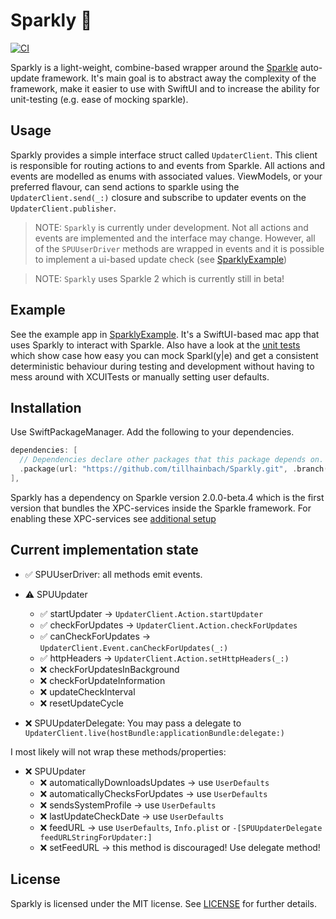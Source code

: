 # Sparkly 💫

[![CI](https://github.com/tillhainbach/Sparkly/actions/workflows/ci.yaml/badge.svg)](https://github.com/tillhainbach/Sparkly/actions/workflows/ci.yaml)

Sparkly is a light-weight, combine-based wrapper around the [Sparkle](https://www.sparkle-project.org)
auto-update framework. It's main goal is to abstract away the complexity of the framework, make it easier to use
with SwiftUI and to increase the ability for unit-testing (e.g. ease of mocking sparkle).

## Usage

Sparkly provides a simple interface struct called `UpdaterClient`. This client is responsible for routing actions
to and events from Sparkle. All actions and events are modelled as enums with associated values.
ViewModels, or your preferred flavour, can send actions to sparkle using the `UpdaterClient.send(_:)`
closure and subscribe to updater events on the `UpdaterClient.publisher`.

> NOTE: `Sparkly` is currently under development. Not all actions and events are implemented
> and the interface may change. However, all of the `SPUUserDriver` methods
> are wrapped in events and it is possible to implement a ui-based
> update check (see [SparklyExample](./SparklyExample))

> NOTE: `Sparkly` uses Sparkle 2 which is currently still in beta!

## Example

See the example app in [SparklyExample](./SparklyExample).
It's a SwiftUI-based mac app that uses Sparkly to interact with Sparkle. Also have a look at
the [unit tests](./SparklyExample/SparklyExampleTests) which show case how easy you can mock
Sparkl(y|e) and get a consistent deterministic behaviour during testing and development without
having to mess around with XCUITests or manually setting user defaults.

## Installation

Use SwiftPackageManager. Add the following to your dependencies.

```swift
dependencies: [
  // Dependencies declare other packages that this package depends on.
  .package(url: "https://github.com/tillhainbach/Sparkly.git", .branch("main"))
],
```

Sparkly has a dependency on Sparkle version 2.0.0-beta.4 which is the first version that
bundles the XPC-services inside the Sparkle framework. For enabling these XPC-services see
[additional setup](https://sparkle-project.org/documentation/sandboxing/)

## Current implementation state

- ✅ SPUUserDriver: all methods emit events.
- ⚠️ SPUUpdater

  - ✅ startUpdater -> `UpdaterClient.Action.startUpdater`
  - ✅ checkForUpdates -> `UpdaterClient.Action.checkForUpdates`
  - ✅ canCheckForUpdates -> `UpdaterClient.Event.canCheckForUpdates(_:)`
  - ✅ httpHeaders -> `UpdaterClient.Action.setHttpHeaders(_:)`
  - ❌ checkForUpdatesInBackground
  - ❌ checkForUpdateInformation
  - ❌ updateCheckInterval
  - ❌ resetUpdateCycle

- ❌ SPUUpdaterDelegate: You may pass a delegate to `UpdaterClient.live(hostBundle:applicationBundle:delegate:)`

I most likely will not wrap these methods/properties:

- ❌ SPUUpdater
  - ❌ automaticallyDownloadsUpdates -> use `UserDefaults`
  - ❌ automaticallyChecksForUpdates -> use `UserDefaults`
  - ❌ sendsSystemProfile -> use `UserDefaults`
  - ❌ lastUpdateCheckDate -> use `UserDefaults`
  - ❌ feedURL -> use `UserDefaults`, `Info.plist` or `-[SPUUpdaterDelegate feedURLStringForUpdater:]`
  - ❌ setFeedURL -> this method is discouraged! Use delegate method!

## License

Sparkly is licensed under the MIT license. See [LICENSE](./LICENSE) for further details.
